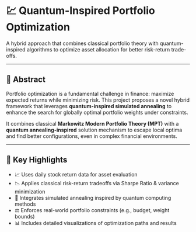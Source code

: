 # 💹 Quantum-Inspired Portfolio Optimization

A hybrid approach that combines classical portfolio theory with quantum-inspired algorithms to optimize asset allocation for better risk-return trade-offs.


---

## 📌 Abstract

Portfolio optimization is a fundamental challenge in finance: maximize expected returns while minimizing risk. This project proposes a novel hybrid framework that leverages **quantum-inspired simulated annealing** to enhance the search for globally optimal portfolio weights under constraints. 

It combines classical **Markowitz Modern Portfolio Theory (MPT)** with a **quantum annealing-inspired** solution mechanism to escape local optima and find better configurations, even in complex financial environments.

---

## 🧠 Key Highlights

- 📈 Uses daily stock return data for asset evaluation
- 📉 Applies classical risk-return tradeoffs via Sharpe Ratio & variance minimization
- 🧊 Integrates simulated annealing inspired by quantum computing methods
- ⚖️ Enforces real-world portfolio constraints (e.g., budget, weight bounds)
- 📊 Includes detailed visualizations of optimization paths and results
